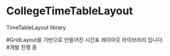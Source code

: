 # CollegeTimeTableLayout
TimeTableLayout library

#GridLayout을 기반으로 만들어진 시간표 레이아웃 라이브러리 입니다.  
#개발 진행 중
